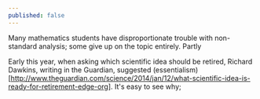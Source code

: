 ```yaml
---
published: false
---
```


Many mathematics students have disproportionate trouble with non-standard analysis; some give up on the topic entirely. Partly 

Early this year, when asking which scientific idea should be retired, Richard Dawkins, writing in the Guardian, suggested (essentialism)[http://www.theguardian.com/science/2014/jan/12/what-scientific-idea-is-ready-for-retirement-edge-org]. It's easy to see why;